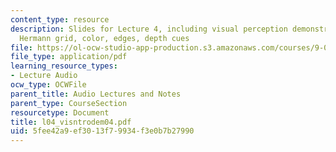 ```yaml
---
content_type: resource
description: Slides for Lecture 4, including visual perception demonstrations of the
  Hermann grid, color, edges, depth cues
file: https://ol-ocw-studio-app-production.s3.amazonaws.com/courses/9-00-introduction-to-psychology-fall-2004/5fee42a9ef3013f79934f3e0b7b27990_l04_visntrodem04.pdf
file_type: application/pdf
learning_resource_types:
- Lecture Audio
ocw_type: OCWFile
parent_title: Audio Lectures and Notes
parent_type: CourseSection
resourcetype: Document
title: l04_visntrodem04.pdf
uid: 5fee42a9-ef30-13f7-9934-f3e0b7b27990
---
```

